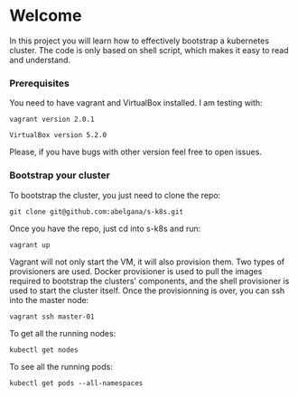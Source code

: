 # Welcome

In this project you will learn how to effectively bootstrap a kubernetes cluster. The code is only based on shell script, which makes it easy to read and understand.

### Prerequisites

You need to have vagrant and VirtualBox installed. I am testing with:
```
vagrant version 2.0.1

VirtualBox version 5.2.0
```
Please, if you have bugs with other version feel free to open issues.

### Bootstrap your cluster

To bootstrap the cluster, you just need to clone the repo:

```
git clone git@github.com:abelgana/s-k8s.git
```

Once you have the repo, just cd into s-k8s and run:

```
vagrant up
```

Vagrant will not only start the VM, it will also provision them. Two types of provisioners are used. Docker provisioner is used to pull the images required to bootstrap the clusters' components, and the shell provisioner is used to start the cluster itself.
Once the provisionning is over, you can ssh into the master node:
```
vagrant ssh master-01
```
To get all the running nodes:

```
kubectl get nodes
```

To see all the running pods:

```
kubectl get pods --all-namespaces
```
